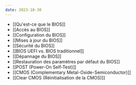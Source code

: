 ```yaml
---
date: 2023-10-30
---
```


- [[Qu'est-ce que le BIOS]]
- [[Accès au BIOS]]
- [[Configuration du BIOS]]
- [[Mises à jour du BIOS]]
- [[Sécurité du BIOS]]
- [[BIOS UEFI vs. BIOS traditionnel]]
- [[Dépannage du BIOS]]
- [[Restauration des paramètres par défaut du BIOS]]
- [[POST (Power-On Self-Test)]]
- [[CMOS (Complementary Metal-Oxide-Semiconductor)]]
- [[Clear CMOS (Réinitialisation de la CMOS)]]


